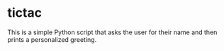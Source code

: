 # tictac
This is a simple Python script that asks the user for their name and then prints a personalized greeting.
